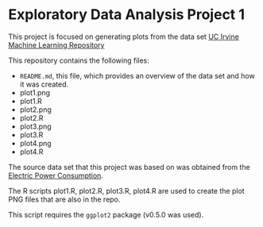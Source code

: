 # Exploratory Data Analysis Project 1

This project is focused on generating plots from the data set [UC Irvine Machine Learning Repository](http://archive.ics.uci.edu/ml/)

This repository contains the following files:

- `README.md`, this file, which provides an overview of the data set and how it was created.
- plot1.png
- plot1.R
- plot2.png
- plot2.R
- plot3.png
- plot3.R
- plot4.png
- plot4.R

The source data set that this project was based on was obtained from the [Electric Power Consumption](https://d396qusza40orc.cloudfront.net/exdata%2Fdata%2Fhousehold_power_consumption.zip).


The R scripts plot1.R, plot2.R, plot3.R, plot4.R are used to create the plot PNG files that are also in the repo. 


This script requires the `ggplot2` package (v0.5.0 was used).